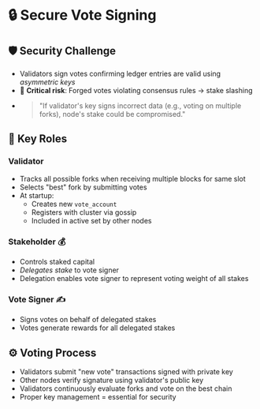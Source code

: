 # 🔒 Secure Vote Signing

## 🛡️ Security Challenge
- Validators sign votes confirming ledger entries are valid using *asymmetric keys*
- 🚨 **Critical risk**: Forged votes violating consensus rules → stake slashing
- > "If validator's key signs incorrect data (e.g., voting on multiple forks), node's stake could be compromised."

## 👥 Key Roles

### Validator
- Tracks all possible forks when receiving multiple blocks for same slot
- Selects "best" fork by submitting votes
- At startup:
  - Creates new `vote_account`
  - Registers with cluster via gossip
  - Included in active set by other nodes

### Stakeholder 💰
- Controls staked capital
- *Delegates stake* to vote signer
- Delegation enables vote signer to represent voting weight of all stakes

### Vote Signer ✍️
- Signs votes on behalf of delegated stakes
- Votes generate rewards for all delegated stakes

## ⚙️ Voting Process
- Validators submit "new vote" transactions signed with private key
- Other nodes verify signature using validator's public key
- Validators continuously evaluate forks and vote on the best chain
- Proper key management = essential for security